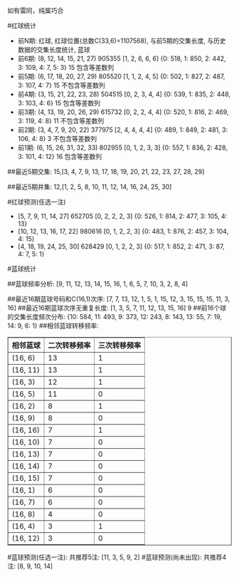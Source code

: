 <!-- 
.. title: 双色球2016037期(2016-04-03)数据分析报告
.. slug: slott-2016037-2016-04-03-report
.. date: 2016-04-04 08:00:00 UTC+08:00
.. tags: Lottery
.. link: 
.. description: 
.. type: text
-->

如有雷同，纯属巧合

<!-- TEASER_END-->

#红球统计

- 前N期: 红球, 红球位置(总数C(33,6)=1107568), 与前5期的交集长度, 与历史数据的交集长度统计, 蓝球
- 前6期: (8, 12, 14, 15, 21, 27) 905355 [1, 2, 6, 6, 6] {0: 518, 1: 850, 2: 442, 3: 109, 4: 7, 5: 3} 15 包含等差数列
- 前5期: (6, 17, 18, 20, 27, 29) 805520 [1, 1, 2, 4, 5] {0: 502, 1: 827, 2: 487, 3: 107, 4: 7} 15 不包含等差数列
- 前4期: (3, 15, 21, 22, 23, 28) 504515 [0, 2, 3, 4, 4] {0: 539, 1: 835, 2: 448, 3: 103, 4: 6} 15 包含等差数列
- 前3期: (4, 13, 19, 20, 26, 29) 615732 [0, 2, 2, 4, 4] {0: 520, 1: 816, 2: 469, 3: 119, 4: 8} 11 不包含等差数列
- 前2期: (3, 4, 7, 9, 20, 22) 377975 [2, 4, 4, 4, 4] {0: 489, 1: 849, 2: 481, 3: 106, 4: 8} 3 不包含等差数列
- 前1期: (6, 15, 26, 31, 32, 33) 802955 [0, 1, 2, 3, 3] {0: 557, 1: 836, 2: 428, 3: 101, 4: 12} 16 包含等差数列

##最近5期交集:
15,[3, 4, 7, 9, 13, 17, 18, 19, 20, 21, 22, 23, 27, 28, 29]

##最近5期并集:
12,[1, 2, 5, 8, 10, 11, 12, 14, 16, 24, 25, 30]

#红球预测(任选一注)

- [5, 7, 9, 11, 14, 27] 652705 [0, 2, 2, 2, 3] {0: 526, 1: 814, 2: 477, 3: 105, 4: 13}
- [10, 12, 13, 16, 17, 22] 980616 [0, 1, 2, 2, 3] {0: 483, 1: 876, 2: 457, 3: 104, 4: 15}
- [4, 18, 19, 24, 25, 30] 628429 [0, 1, 2, 2, 3] {0: 517, 1: 852, 2: 471, 3: 87, 4: 7, 5: 1}

#蓝球统计

##蓝球频率分析:
[9, 11, 12, 13, 14, 15, 16, 1, 6, 5, 7, 10, 3, 2, 8, 4]

##最近16期蓝球号码和C(16,1)次序:
 [7, 7, 13, 12, 1, 5, 1, 15, 12, 3, 15, 15, 15, 11, 3, 16]
##最近16期蓝球次序无重复长度:
 [1, 3, 5, 7, 11, 12, 13, 15, 16] 9
##前16个球的交集长度频次分布:
{10: 584, 11: 493, 9: 373, 12: 243, 8: 143, 13: 55, 7: 19, 14: 9, 6: 1}
##相邻蓝球转移频率:
 <table border="1" class="table table-striped dataframe">
  <thead>
    <tr style="text-align: right;">
      <th>相邻蓝球</th>
      <th>二次转移频率</th>
      <th>三次转移频率</th>
    </tr>
  </thead>
  <tbody>
    <tr>
      <td>(16, 6)</td>
      <td>13</td>
      <td>1</td>
    </tr>
    <tr>
      <td>(16, 11)</td>
      <td>13</td>
      <td>1</td>
    </tr>
    <tr>
      <td>(16, 3)</td>
      <td>12</td>
      <td>1</td>
    </tr>
    <tr>
      <td>(16, 5)</td>
      <td>11</td>
      <td>0</td>
    </tr>
    <tr>
      <td>(16, 2)</td>
      <td>8</td>
      <td>1</td>
    </tr>
    <tr>
      <td>(16, 9)</td>
      <td>8</td>
      <td>0</td>
    </tr>
    <tr>
      <td>(16, 16)</td>
      <td>7</td>
      <td>1</td>
    </tr>
    <tr>
      <td>(16, 10)</td>
      <td>7</td>
      <td>0</td>
    </tr>
    <tr>
      <td>(16, 13)</td>
      <td>7</td>
      <td>0</td>
    </tr>
    <tr>
      <td>(16, 14)</td>
      <td>7</td>
      <td>0</td>
    </tr>
    <tr>
      <td>(16, 15)</td>
      <td>7</td>
      <td>0</td>
    </tr>
    <tr>
      <td>(16, 1)</td>
      <td>6</td>
      <td>0</td>
    </tr>
    <tr>
      <td>(16, 7)</td>
      <td>6</td>
      <td>0</td>
    </tr>
    <tr>
      <td>(16, 8)</td>
      <td>4</td>
      <td>0</td>
    </tr>
    <tr>
      <td>(16, 4)</td>
      <td>3</td>
      <td>1</td>
    </tr>
    <tr>
      <td>(16, 12)</td>
      <td>3</td>
      <td>0</td>
    </tr>
  </tbody>
</table>
#蓝球预测(任选一注):
共推荐5注: [11, 3, 5, 9, 2]
#蓝球预测(尚未出现):
共推荐4注: [8, 9, 10, 14]

